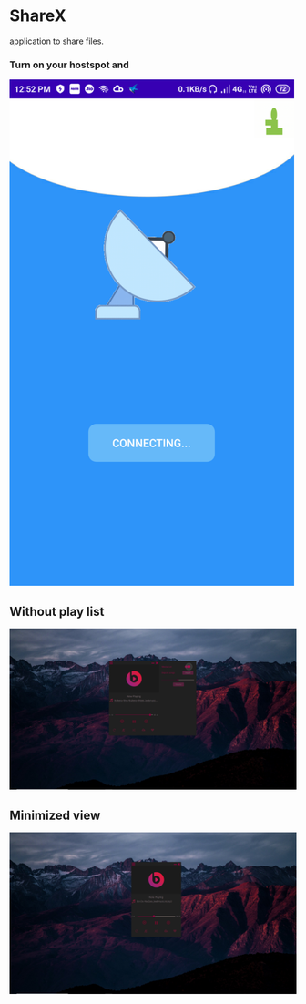 # ShareX
application to share files.

<h3> Turn on your hostspot and</h2>

<img src="https://github.com/mohanbera/ShareX/blob/main/Project%20Images/Screenshot_2021-06-27-12-52-33-426_com.example.myapplication.png" alt="drawing" width="500"/>

<h2> Without play list</h2>

![](https://github.com/mohanbera/musicPlayerJ/blob/master/META-INF/Screenshot%20(55).png)

<h2> Minimized view </h2>

![](https://github.com/mohanbera/musicPlayerJ/blob/master/META-INF/Screenshot%20(56).png)
